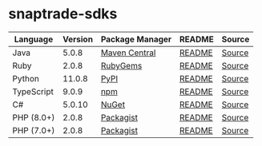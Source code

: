 # snaptrade-sdks

|Language|Version|Package Manager|README|Source|
|-|-|-|-|-|
|Java|5.0.8|[Maven Central](https://central.sonatype.com/artifact/com.konfigthis/snaptrade-java-sdk/5.0.8)|[README](https://github.com/passiv/snaptrade-sdks/tree/HEAD/sdks/java#readme)|[Source](https://github.com/passiv/snaptrade-sdks/tree/HEAD/sdks/java)|
|Ruby|2.0.8|[RubyGems](https://rubygems.org/gems/snaptrade/versions/2.0.8)|[README](https://github.com/passiv/snaptrade-sdks/tree/HEAD/sdks/ruby#readme)|[Source](https://github.com/passiv/snaptrade-sdks/tree/HEAD/sdks/ruby)|
|Python|11.0.8|[PyPI](https://pypi.org/project/snaptrade-python-sdk/11.0.8)|[README](https://github.com/passiv/snaptrade-sdks/tree/HEAD/sdks/python#readme)|[Source](https://github.com/passiv/snaptrade-sdks/tree/HEAD/sdks/python)|
|TypeScript|9.0.9|[npm](https://www.npmjs.com/package/snaptrade-typescript-sdk/v/9.0.9)|[README](https://github.com/passiv/snaptrade-sdks/tree/HEAD/sdks/typescript#readme)|[Source](https://github.com/passiv/snaptrade-sdks/tree/HEAD/sdks/typescript)|
|C#|5.0.10|[NuGet](https://nuget.org/packages/SnapTrade.Net/5.0.10)|[README](https://github.com/passiv/snaptrade-sdks/tree/HEAD/sdks/csharp#readme)|[Source](https://github.com/passiv/snaptrade-sdks/tree/HEAD/sdks/csharp)|
|PHP (8.0+)|2.0.8|[Packagist](https://packagist.org/packages/konfig/snaptrade-php-sdk#2.0.8)|[README](https://github.com/passiv/snaptrade-php-sdk/tree/HEAD/sdks/php#readme)|[Source](https://github.com/passiv/snaptrade-php-sdk/tree/HEAD/sdks/php)|
|PHP (7.0+)|2.0.8|[Packagist](https://packagist.org/packages/konfig/snaptrade-php-7-sdk#2.0.8)|[README](https://github.com/passiv/snaptrade-php-7-sdk/tree/HEAD/sdks/php7#readme)|[Source](https://github.com/passiv/snaptrade-php-7-sdk/tree/HEAD/sdks/php7)|